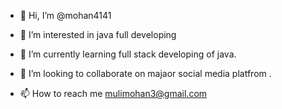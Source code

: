 - 👋 Hi, I’m @mohan4141
- 👀 I’m interested in java full developing 
- 🌱 I’m currently learning full stack developing of java.
- 💞️ I’m looking to collaborate on majaor social media platfrom .

- 📫 How to reach me mulimohan3@gmail.com

<!---
mohan4141/mohan4141 is a ✨ special ✨ repository because its `README.md` (this file) appears on your GitHub profile.
You can click the Preview link to take a look at your changes.
--->
